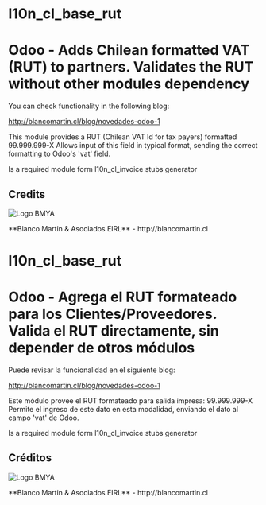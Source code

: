 
# l10n_cl_base_rut

Odoo - Adds Chilean formatted VAT (RUT) to partners.
Validates the RUT without other modules dependency
====================================================

You can check functionality in the following blog:

http://blancomartin.cl/blog/novedades-odoo-1


This module provides a RUT (Chilean VAT Id for tax payers) formatted 99.999.999-X
Allows input of this field in typical format, sending the correct formatting to 
Odoo's 'vat' field.

Is a required module form l10n_cl_invoice stubs generator

## Credits
<p>
<img alt="Logo BMYA" src="http://crm.blancomartin.cl/index.php?entryPoint=image&name=c82ab43f-e8dd-b2fa-25ff-56017f69d116" />
</p>
**Blanco Martin & Asociados EIRL** - http://blancomartin.cl

# l10n_cl_base_rut

Odoo - Agrega el RUT formateado para los Clientes/Proveedores.
Valida el RUT directamente, sin depender de otros módulos
==============================================================

Puede revisar la funcionalidad en el siguiente blog:

http://blancomartin.cl/blog/novedades-odoo-1


Este módulo provee el RUT formateado para salida impresa: 99.999.999-X
Permite el ingreso de este dato en esta modalidad, enviando el dato al
campo 'vat' de Odoo.

Is a required module form l10n_cl_invoice stubs generator


## Créditos
<p>
<img alt="Logo BMYA" src="http://crm.blancomartin.cl/index.php?entryPoint=image&name=c82ab43f-e8dd-b2fa-25ff-56017f69d116" />
</p>
**Blanco Martin & Asociados EIRL** - http://blancomartin.cl


